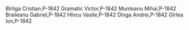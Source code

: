 Bîrliga Cristian,P-1842
Gramatic Victor,P-1842
Munteanu Mihai,P-1842
Braileanu Gabriel,P-1842
Hîncu Vasile,P-1842
Dînga Andrei,P-1842
Gîrlea Ion,P-1842
